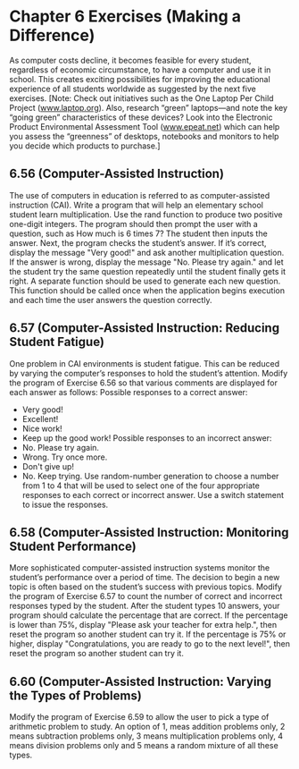 # Chapter 6 Exercises (Making a Difference)

As computer costs decline, it becomes feasible for every student, regardless of economic circumstance,
to have a computer and use it in school. This creates exciting possibilities for improving the
educational experience of all students worldwide as suggested by the next five exercises. [Note:
Check out initiatives such as the One Laptop Per Child Project (www.laptop.org). Also, research
“green” laptops—and note the key “going green” characteristics of these devices? Look into the
Electronic Product Environmental Assessment Tool (www.epeat.net) which can help you assess the
“greenness” of desktops, notebooks and monitors to help you decide which products to purchase.]

## 6.56 (Computer-Assisted Instruction) 
The use of computers in education is referred to as computer-assisted 
instruction (CAI). Write a program that will help an elementary school student learn
multiplication. Use the rand function to produce two positive one-digit integers. The program
should then prompt the user with a question, such as
        How much is 6 times 7?
The student then inputs the answer. Next, the program checks the student’s answer. If it’s correct,
display the message "Very good!" and ask another multiplication question. If the answer is wrong,
display the message "No. Please try again." and let the student try the same question repeatedly
until the student finally gets it right. A separate function should be used to generate each new question. 
This function should be called once when the application begins execution and each time the
user answers the question correctly.

## 6.57 (Computer-Assisted Instruction: Reducing Student Fatigue) 
One problem in CAI environments is student fatigue. This can be reduced by varying the computer’s 
responses to hold the student’s attention. Modify the program of Exercise 6.56 so that various comments 
are displayed for each answer as follows:
Possible responses to a correct answer:
- Very good!
- Excellent!
- Nice work!
- Keep up the good work!
Possible responses to an incorrect answer:
- No. Please try again.
- Wrong. Try once more.
- Don't give up!
- No. Keep trying.
Use random-number generation to choose a number from 1 to 4 that will be used to select one of the 
four appropriate responses to each correct or incorrect answer. Use a switch statement to issue 
the responses.

## 6.58 (Computer-Assisted Instruction: Monitoring Student Performance) 
More sophisticated computer-assisted instruction systems monitor the student’s performance over a 
period of time. The decision to begin a new topic is often based on the student’s success with previous 
topics. Modify the program of Exercise 6.57 to count the number of correct and incorrect responses 
typed by the student. After the student types 10 answers, your program should calculate the percentage 
that are correct. If the percentage is lower than 75%, display "Please ask your teacher for extra help.", 
then reset the program so another student can try it. If the percentage is 75% or higher, display 
"Congratulations, you are ready to go to the next level!", then reset the program so another student 
can try it.

## 6.60 (Computer-Assisted Instruction: Varying the Types of Problems) 
Modify the program of Exercise 6.59 to allow the user to pick a type of arithmetic problem to study. 
An option of 1, meas addition problems only, 2 means subtraction problems only, 3 means multiplication 
problems only, 4 means division problems only and 5 means a random mixture of all these types.
